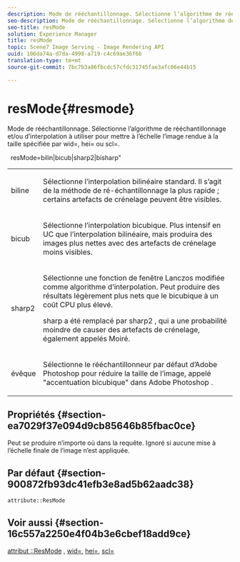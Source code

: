 ```yaml
---
description: Mode de rééchantillonnage. Sélectionne l’algorithme de rééchantillonnage et/ou d’interpolation à utiliser pour mettre à l’échelle l’image rendue à la taille spécifiée par wid=, hei= ou scl=.
seo-description: Mode de rééchantillonnage. Sélectionne l’algorithme de rééchantillonnage et/ou d’interpolation à utiliser pour mettre à l’échelle l’image rendue à la taille spécifiée par wid=, hei= ou scl=.
seo-title: resMode
solution: Experience Manager
title: resMode
topic: Scene7 Image Serving - Image Rendering API
uuid: 106da74a-d7da-4998-a719-c4c69ae36f6b
translation-type: tm+mt
source-git-commit: 7bc7b3a86fbcdc57cfdc31745fae3afc06e44b15

---
```



# resMode{#resmode}

Mode de rééchantillonnage. Sélectionne l’algorithme de rééchantillonnage et/ou d’interpolation à utiliser pour mettre à l’échelle l’image rendue à la taille spécifiée par wid=, hei= ou scl=.

` `resMode=bilin|bicub|sharp2|bisharp&quot;

<table id="table_AF954C101B30473FAFE9930C7B694305"> 
 <tbody> 
  <tr> 
   <td colname="col1"> <p> <span class="+ topic/ph pr-d/codeph codeph"> biline </span> </p> </td> 
   <td colname="col2"> <p>Sélectionne l’interpolation bilinéaire standard. Il s’agit de la méthode de ré-échantillonnage la plus rapide ; certains artefacts de crénelage peuvent être visibles. </p> </td> 
  </tr> 
  <tr> 
   <td colname="col1"> <p> <span class="+ topic/ph pr-d/codeph codeph"> bicub </span> </p> </td> 
   <td colname="col2"> <p>Sélectionne l’interpolation bicubique. Plus intensif en UC que l’interpolation bilinéaire, mais produira des images plus nettes avec des artefacts de crénelage moins visibles. </p> </td> 
  </tr> 
  <tr> 
   <td colname="col1"> <p> <span class="+ topic/ph pr-d/codeph codeph"> sharp2 </span> </p> </td> 
   <td colname="col2"> <p>Sélectionne une fonction de fenêtre Lanczos modifiée comme algorithme d’interpolation. Peut produire des résultats légèrement plus nets que le bicubique à un coût CPU plus élevé. </p> <p> <span class="codeph"> sharp </span> a été remplacé par <span class="codeph"> sharp2 </span>, qui a une probabilité moindre de causer des artefacts de crénelage, également appelés Moiré. </p> </td> 
  </tr> 
  <tr> 
   <td colname="col1"> <p> <span class="codeph"> évêque </span> </p> </td> 
   <td colname="col2"> <p>Sélectionne le rééchantillonneur <span class="keyword"> par défaut d’Adobe Photoshop pour réduire la taille de l’image, appelé "accentuation bicubique" dans </span> Adobe Photoshop <span class="keyword"> </span>. </p> </td> 
  </tr> 
 </tbody> 
</table>

## Propriétés {#section-ea7029f37e094d9cb85646b85fbac0ce}

Peut se produire n’importe où dans la requête. Ignoré si aucune mise à l’échelle finale de l’image n’est appliquée.

## Par défaut {#section-900872fb93dc41efb3e8ad5b62aadc38}

`attribute::ResMode`

## Voir aussi {#section-16c557a2250e4f04b3e6cbef18add9ce}

[attribut ::ResMode](../../../../../ir-api/material-cat/image-rendering-api-ref/c-ir-material-catalog/c-ir-attributes-reference/r-ir-cat-resmode.md#reference-fdca7eb6d5104fdeae9d6ac42251db82) , [wid=](../../../../../ir-api/http-protocol/image-rendering-api-ref/c-ir-http-protocol-ref/c-ir-http-protocol-command-reference/r-ir-wid.md#reference-b7e691b0624941168c94b2749ae233ec), [hei=](../../../../../ir-api/http-protocol/image-rendering-api-ref/c-ir-http-protocol-ref/c-ir-http-protocol-command-reference/r-ir-hei.md#reference-1c08f60365a94417a39867c09cac5478), [scl=](../../../../../ir-api/http-protocol/image-rendering-api-ref/c-ir-http-protocol-ref/c-ir-http-protocol-command-reference/r-ir-scl.md#reference-b14b51a6cbe34f0bba42880540592f29)
